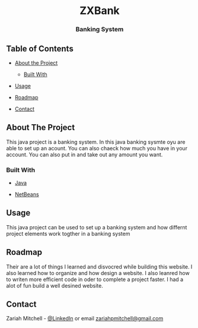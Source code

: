 
<!-- PROJECT LOGO -->

<br />
<p align="center">
  <a href="https://github.com/github_username/repo">
  </a>

  <h1 align="center">ZXBank</h1>
  <h3 align="center">Banking System</h3>


</p></center>



<!-- TABLE OF CONTENTS -->
## Table of Contents

* [About the Project](#about-the-project)
  * [Built With](#built-with)
* [Usage](#usage)

* [Roadmap](#roadmap)
* [Contact](#contact)




<!-- ABOUT THE PROJECT -->
## About The Project
This java project is a banking system. In this java banking sysmte oyu are able to set up an acount. You can also chaeck how much you have in your account. You can also put in and take out any amount you want. 



### Built With

* [Java](https://www.google.com/search?q=java&rlz=1C1CHBF_enUS871US871&oq=java&aqs=chrome..69i57j69i59j69i60l2j69i61j69i65l3.1028j0j7&sourceid=chrome&ie=UTF-8)

* [NetBeans](https://netbeans.org/)






<!-- USAGE EXAMPLES -->
## Usage
This java project can be used to set up a banking system and how differnt project elements work togther in a banking system


<!-- ROADMAP -->
## Roadmap

Their are a lot of things I learned and disvocred while building this website. 
I also learned how to organize and how design a website. 
I also leanred how to writen more efficient code in oder to complete a project faster.
I had a alot of fun build a well desined website.



<!-- CONTACT -->
## Contact

Zariah Mitchell - [@LinkedIn](https://www.linkedin.com/in/zariah-mitchell-2455801a8/) or email zariahpmitchell@gmail.com

